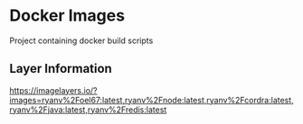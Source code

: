 # Docker Images
Project containing docker build scripts

## Layer Information
https://imagelayers.io/?images=ryanv%2Foel67:latest,ryanv%2Fnode:latest,ryanv%2Fcordra:latest,ryanv%2Fjava:latest,ryanv%2Fredis:latest
